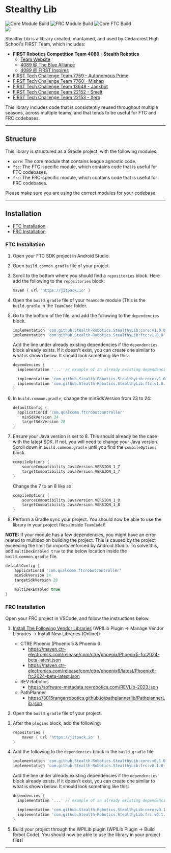 # Stealthy Lib

![Core Module Build](https://github.com/Stealth-Robotics/StealthyLib/actions/workflows/build-core.yml/badge.svg)
![FRC Module Build](https://github.com/Stealth-Robotics/StealthyLib/actions/workflows/build-frc.yml/badge.svg)
![Core FTC Build](https://github.com/Stealth-Robotics/StealthyLib/actions/workflows/build-ftc.yml/badge.svg)<br>
[![](https://jitpack.io/v/Stealth-Robotics/StealthyLib.svg)](https://jitpack.io/#Stealth-Robotics/StealthyLib)

Stealthy Lib is a library created, mantained, and used by Cedarcrest High School's FIRST Team, which includes:

-   **FIRST Robotics Competition Team 4089 - Stealth Robotics**
    -   [Team Website](https://www.stealthrobotics.com)
    -   [4089 @ The Blue Alliance](https://www.thebluealliance.com/team/4089)
    -   [4089 @ FIRST Inspires](https://frc-events.firstinspires.org/team/4089)
-   [FIRST Tech Challenge Team 7759 - Autonomous Prime](https://ftc-events.firstinspires.org/team/7759)
-   [FIRST Tech Challenge Team 7760 - Mishap](https://ftc-events.firstinspires.org/team/7760)
-   [FIRST Tech Challenge Team 13648 - Jankbot](https://ftc-events.firstinspires.org/team/13648)
-   [FIRST Tech Challenge Team 22152 - Smelt](https://ftc-events.firstinspires.org/team/22152)
-   [FIRST Tech Challenge Team 22153 - Xero](https://ftc-events.firstinspires.org/team/22153)

This library includes code that is consistently reused throughout multiple seasons, across multiple teams, and that tends to be useful for FTC and FRC codebases.

---

## Structure

This library is structured as a Gradle project, with the following modules:

-   `core`: The core module that contains league agnostic code.
-   `ftc`: The FTC-specific module, which contains code that is useful for FTC codebases.
-   `frc`: The FRC-specific module, which contains code that is useful for FRC codebases.

Please make sure you are using the correct modules for your codebase.

---

## Installation

-   [FTC Installation](#ftc-installation)
-   [FRC Installation](#frc-installation)

### FTC Installation

1.  Open your FTC SDK project in Android Studio.
2.  Open `build.common.gradle` file of your project.
3.  Scroll to the bottom where you should find a `repositories` block. Here add the following to the `repositories` block:
    ```groovy
    maven { url 'https://jitpack.io' }
    ```
4.  Open the `build.gradle` file of your `TeamCode` module (This is the `build.gradle` in the `TeamCode` folder.
5.  Go to the bottom of the file, and add the following to the `dependencies` block.

    ```groovy
    implementation 'com.github.Stealth-Robotics.StealthyLib:core:v1.0.0' // core lib
    implementation 'com.github.Stealth-Robotics.StealthyLib:ftc:v1.0.0' // ftc lib
    ```

    Add the line under already existing dependencies if the `dependencies` block already exists. If it doesn't exist, you can create one similar to what is shown below. It should look something like this:

    ```groovy
    dependencies {
      implementation '...' // example of an already existing dependencies

      implementation 'com.github.Stealth-Robotics.StealthyLib:core:v1.0.0' // core lib
      implementation 'com.github.Stealth-Robotics.StealthyLib:ftc:v1.0.0' // ftc lib
    }
    ```

6.  In `build.common.gradle`, change the minSdkVersion from 23 to 24:
    ```groovy
    defaultConfig {
      applicationId 'com.qualcomm.ftcrobotcontroller'
     	minSdkVersion 24
     	targetSdkVersion 28
    }
    ```
7.  Ensure your Java version is set to 8. This should already be the case with the latest SDK.
    If not, you will need to change your Java version. Scroll down in `build.common.gradle` until you find the `compileOptions` block.
    ```groovy
    compileOptions {
        sourceCompatibility JavaVersion.VERSION_1_7
        targetCompatibility JavaVersion.VERSION_1_7
    }
    ```
    Change the 7 to an 8 like so:
    ```groovy
    compileOptions {
        sourceCompatibility JavaVersion.VERSION_1_8
        targetCompatibility JavaVersion.VERSION_1_8
    }
    ```
8.  Perform a Gradle sync your project. You should now be able to use the library in your project files (inside `TeamCode`)!

**NOTE:** If your module has a few dependencies, you might have an error related to multidex on building the project. This is caused by the project exceeding the limit for imports enforced by Android Studio. To solve this, add `multiDexEnabled true` to the below location inside the `build.common.gradle` file.

```groovy
defaultConfig {
    applicationId 'com.qualcomm.ftcrobotcontroller'
    minSdkVersion 24
    targetSdkVersion 28

    multiDexEnabled true
}
```

### FRC Installation

Open your FRC project in VSCode, and follow the instructions below.

1.  [Install The Following Vendor Libraries](https://docs.wpilib.org/en/stable/docs/software/vscode-overview/3rd-party-libraries.html#installing-libraries) (WPILib Plugin → Manage Vendor Libraries → Install New Libraries (Online))
    -   CTRE Phoenix (Phoenix 5 & Phoenix 6
        -   https://maven.ctr-electronics.com/release/com/ctre/phoenix/Phoenix5-frc2024-beta-latest.json
        -   https://maven.ctr-electronics.com/release/com/ctre/phoenix6/latest/Phoenix6-frc2024-beta-latest.json
    -   REV Robotics
        -   https://software-metadata.revrobotics.com/REVLib-2023.json
    -   PathPlanner
        -   https://3015rangerrobotics.github.io/pathplannerlib/PathplannerLib.json
2.  Open the `build.gradle` file of your project.
3.  After the `plugins` block, add the following:
    ```groovy
    repositories {
        maven { url 'https://jitpack.io' }
    }
    ```
4.  Add the following to the `dependencies` block in the `build.gradle` file.

    ```groovy
    implementation 'com.github.Stealth-Robotics.StealthyLib:core:v0.1.0-beta' // core lib
    implementation 'com.github.Stealth-Robotics.StealthyLib:frc:v0.1.0-beta' // frc lib
    ```

    Add the line under already existing dependencies if the `dependencies` block already exists. If it doesn't exist, you can create one similar to what is shown below. It should look something like this:

    ```groovy
    dependencies {
      implementation '...' // example of an already existing dependencies

      implementation 'com.github.Stealth-Robotics.StealthyLib:core:v0.1.0-beta' // core lib
      implementation 'com.github.Stealth-Robotics.StealthyLib:frc:v0.1.0-beta' // frc lib
    }
    ```

5.  Build your project through the WPILib plugin (WPILib Plugin → Build Robot Code). You should now be able to use the library in your project files!

---
